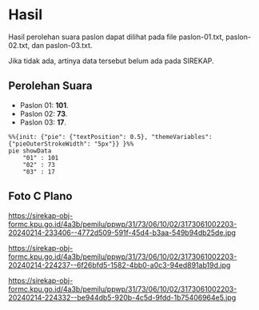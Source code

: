 # Hasil

Hasil perolehan suara paslon dapat dilihat pada file paslon-01.txt, paslon-02.txt, dan paslon-03.txt.

Jika tidak ada, artinya data tersebut belum ada pada SIREKAP.

## Perolehan Suara

 * Paslon 01: **101**.
 * Paslon 02: **73**.
 * Paslon 03: **17**.

```mermaid
%%{init: {"pie": {"textPosition": 0.5}, "themeVariables": {"pieOuterStrokeWidth": "5px"}} }%%
pie showData
    "01" : 101
    "02" : 73
    "03" : 17
```
## Foto C Plano

https://sirekap-obj-formc.kpu.go.id/4a3b/pemilu/ppwp/31/73/06/10/02/3173061002203-20240214-233406--4772d509-591f-45d4-b3aa-549b94db25de.jpg

https://sirekap-obj-formc.kpu.go.id/4a3b/pemilu/ppwp/31/73/06/10/02/3173061002203-20240214-224237--6f26bfd5-1582-4bb0-a0c3-94ed891ab19d.jpg

https://sirekap-obj-formc.kpu.go.id/4a3b/pemilu/ppwp/31/73/06/10/02/3173061002203-20240214-224332--be944db5-920b-4c5d-9fdd-1b75406964e5.jpg
